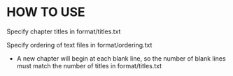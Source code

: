 HOW TO USE
===
Specify chapter titles in format/titles.txt

Specify ordering of text files in format/ordering.txt
- A new chapter will begin at each blank line, so the number of blank lines must match the number of titles in format/titles.txt
